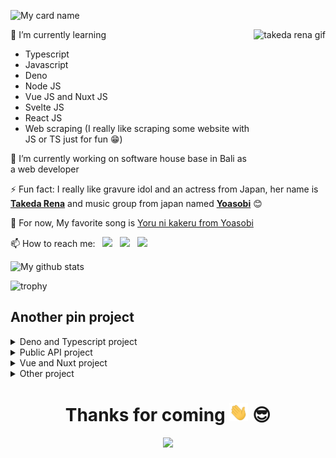 ![My card name](https://cardivo.vercel.app/api?name=Satya%20Wikananda&description=Hi,%20i%27m%20a%20front%20end%20web%20developer%20and%20i%27m%2019%20y.o.%20Nice%20to%20meet%20you%20%F0%9F%91%8B&image=https://pbs.twimg.com/profile_images/1295263306731536385/lSqa7QG7_400x400.jpg&backgroundColor=%23ecf0f1&instagram=satyawikananda&linkedin=I%20Gusti%20Ngurah%20Satya%20%20Wikananda&github=satyawikananda&twitter=satya_wikananda&pattern=leaf&colorPattern=%23eaeaea)

<img align="right" alt="takeda rena gif" height=200 src="https://firebasestorage.googleapis.com/v0/b/megumin-wiki.appspot.com/o/rena1.gif?alt=media&token=a8ed0a79-d7d3-41bc-a318-8b96bf556f96" />

🌱 I’m currently learning 
  - Typescript
  - Javascript
  - Deno
  - Node JS
  - Vue JS and Nuxt JS
  - Svelte JS
  - React JS
  - Web scraping (I really like scraping some website with JS or TS just for fun 😁)
  
 
 🔭 I’m currently working on software house base in Bali as a web developer
 
 ⚡ Fun fact: I really like gravure idol and an actress from Japan, her name is [**Takeda Rena**](https://instagram.com/rena_takeda) and music group from japan named [**Yoasobi**](https://yoasobi-music.jp) 😊
 
 🎵 For now, My favorite song is [Yoru ni kakeru from Yoasobi](https://www.youtube.com/watch?v=x8VYWazR5mE)
 
 📫 How to reach me: 
 &nbsp; [<img src="https://www.freepnglogos.com/uploads/logo-gmail-png/logo-gmail-png-brand-brands-gmail-logo-logos-icon-22.png" width="20px">](mailto:satyawikananda456@gmail.com) &nbsp; [<img src="https://pngimg.com/uploads/telegram/telegram_PNG30.png" width="20px">](https://t.me/satyawikananda) &nbsp; [<img src="https://upload.wikimedia.org/wikipedia/commons/thumb/4/41/LINE_logo.svg/480px-LINE_logo.svg.png" width="20px">](http://line.me/ti/p/~satyawikananda234)
 

![My github stats](https://github-readme-stats.vercel.app/api?username=satyawikananda&show_icons=true)

![trophy](https://github-profile-trophy.vercel.app/?username=satyawikananda)

## Another pin project

<details>
  <summary>Deno and Typescript project</summary>
  <a href="https://github.com/satyawikananda/yummy">
    <img src="https://github-readme-stats.vercel.app/api/pin/?username=satyawikananda&repo=yummy">
  </a>
  <a href="https://github.com/satyawikananda/cardivo">
    <img src="https://github-readme-stats.vercel.app/api/pin/?username=satyawikananda&repo=cardivo">
  </a>
  <a href="https://github.com/satyawikananda/denovo">
    <img src="https://github-readme-stats.vercel.app/api/pin/?username=satyawikananda&repo=denovo">
  </a>
</details>

<details>
  <summary>Public API project</summary>
  <a href="https://github.com/satyawikananda/anitop">
    <img src="https://github-readme-stats.vercel.app/api/pin/?username=satyawikananda&repo=anitop">
  </a>
  <a href="https://github.com/satyawikananda/covid19-simple-api">
    <img src="https://github-readme-stats.vercel.app/api/pin/?username=satyawikananda&repo=covid19-simple-api">
  </a>
  <a href="https://github.com/satyawikananda/waifu-generator">
    <img src="https://github-readme-stats.vercel.app/api/pin/?username=satyawikananda&repo=waifu-generator">
  </a>
</details>

<details>
  <summary>Vue and Nuxt project</summary>
  <a href="https://github.com/satyawikananda/satyawikananda.tech">
    <img src="https://github-readme-stats.vercel.app/api/pin/?username=satyawikananda&repo=satyawikananda.tech">
  </a>
  <a href="https://github.com/satyawikananda/anisearch">
    <img src="https://github-readme-stats.vercel.app/api/pin/?username=satyawikananda&repo=anisearch">
  </a>
  <a href="https://github.com/satyawikananda/vucovid-covid-info">
    <img src="https://github-readme-stats.vercel.app/api/pin/?username=satyawikananda&repo=vucovid-covid-info">
  </a>
  <a href="https://github.com/satyawikananda/grammer-blog">
    <img src="https://github-readme-stats.vercel.app/api/pin/?username=satyawikananda&repo=grammer-blog">
  </a>
  <a href="https://github.com/satyawikananda/Sekolahku-ID">
    <img src="https://github-readme-stats.vercel.app/api/pin/?username=satyawikananda&repo=Sekolahku-ID">
  </a>
</details>

<details>
  <summary>Other project</summary>
  <a href="https://github.com/satyawikananda/your-fav-playlist">
    <img src="https://github-readme-stats.vercel.app/api/pin/?username=satyawikananda&repo=your-fav-playlist">
  </a>
</details>

<h1 align="center"><b>Thanks</b> for coming <img src="https://raw.githubusercontent.com/ABSphreak/ABSphreak/master/gifs/Hi.gif" width="30px"> 😎</h1>

<div align="center">
  <img src="https://firebasestorage.googleapis.com/v0/b/megumin-wiki.appspot.com/o/tumblr_d08e637baa533d212ec6915f136296c0_4e660d87_500.gif?alt=media&token=4b0e6841-9926-4632-bdb8-fe9533bff14d">
</div>

<!--
**satyawikananda/satyawikananda** is a ✨ _special_ ✨ repository because its `README.md` (this file) appears on your GitHub profile.

Here are some ideas to get you started:

- 👯 I’m looking to collaborate on ...
- 🤔 I’m looking for help with ...
- 💬 Ask me about ...
- 
- 😄 Pronouns: ...
- 
-->
 <!-- 🤔 I’m looking for help with make creating an API from scrape a website in this [organization](https://github.com/Kizu-API) and currently, i'm trying to write some a blog content in my blog [here](https://grammer-blog.vercel.app) -->
